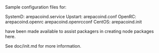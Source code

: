 Sample configuration files for:

SystemD: arepacoind.service
Upstart: arepacoind.conf
OpenRC:  arepacoind.openrc
         arepacoind.openrcconf
CentOS:  arepacoind.init

have been made available to assist packagers in creating node packages here.

See doc/init.md for more information.
